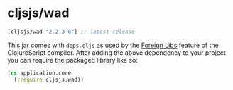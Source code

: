 # cljsjs/wad

[](dependency)
```clojure
[cljsjs/wad "2.2.3-0"] ;; latest release
```
[](/dependency)

This jar comes with `deps.cljs` as used by the [Foreign Libs][flibs] feature
of the ClojureScript compiler. After adding the above dependency to your project
you can require the packaged library like so:

```clojure
(ns application.core
  (:require cljsjs.wad))
```

[flibs]: https://github.com/clojure/clojurescript/wiki/Packaging-Foreign-Dependencies
